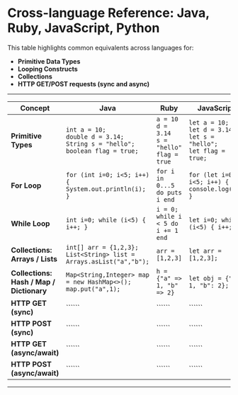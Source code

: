 # Cross-language Reference: Java, Ruby, JavaScript, Python

This table highlights common equivalents across languages for:
- **Primitive Data Types**
- **Looping Constructs**
- **Collections**
- **HTTP GET/POST requests (sync and async)**

---

| Concept | Java | Ruby | JavaScript | Python |
|---------|------|------|------------|--------|
| **Primitive Types** | `int a = 10;`<br>`double d = 3.14;`<br>`String s = "hello";`<br>`boolean flag = true;` | `a = 10`<br>`d = 3.14`<br>`s = "hello"`<br>`flag = true` | `let a = 10;`<br>`let d = 3.14;`<br>`let s = "hello";`<br>`let flag = true;` | `a = 10`<br>`d = 3.14`<br>`s = "hello"`<br>`flag = True` |
| **For Loop** | `for (int i=0; i<5; i++) { System.out.println(i); }` | `for i in 0...5 do puts i end` | `for (let i=0; i<5; i++) { console.log(i); }` | `for i in range(5): print(i)` |
| **While Loop** | `int i=0; while (i<5) { i++; }` | `i = 0; while i < 5 do i += 1 end` | `let i=0; while (i<5) { i++; }` | `i = 0; while i < 5: i += 1` |
| **Collections: Arrays / Lists** | `int[] arr = {1,2,3};`<br>`List<String> list = Arrays.asList("a","b");` | `arr = [1,2,3]` | `let arr = [1,2,3];` | `arr = [1,2,3]` |
| **Collections: Hash / Map / Dictionary** | `Map<String,Integer> map = new HashMap<>(); map.put("a",1);` | `h = {"a" => 1, "b" => 2}` | `let obj = {"a": 1, "b": 2};` | `d = {"a": 1, "b": 2}` |
| **HTTP GET (sync)** | `````` | `````` | `````` | `````` |
| **HTTP POST (sync)** | `````` | `````` | `````` | `````` |
| **HTTP GET (async/await)** | `````` | `````` | `````` | `````` |
| **HTTP POST (async/await)** | `````` | `````` | `````` | `````` |

---

